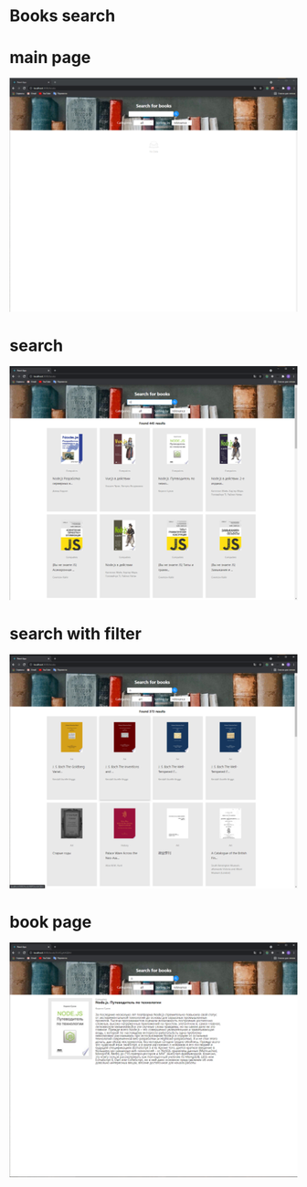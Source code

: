 # Books search
# main page
![Alt text](./screens/img.jpg)
# search
![Alt text](./screens/img_2.jpg)
# search with filter
![Alt text](./screens/img_4.jpg)
# book page
![Alt text](./screens/img_3.jpg)